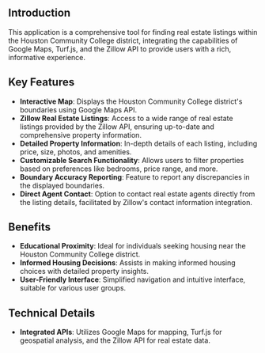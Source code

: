 
## Introduction
This application is a comprehensive tool for finding real estate listings within the Houston Community College district, integrating the capabilities of Google Maps, Turf.js, and the Zillow API to provide users with a rich, informative experience.

## Key Features
- **Interactive Map**: Displays the Houston Community College district's boundaries using Google Maps API.
- **Zillow Real Estate Listings**: Access to a wide range of real estate listings provided by the Zillow API, ensuring up-to-date and comprehensive property information.
- **Detailed Property Information**: In-depth details of each listing, including price, size, photos, and amenities.
- **Customizable Search Functionality**: Allows users to filter properties based on preferences like bedrooms, price range, and more.
- **Boundary Accuracy Reporting**: Feature to report any discrepancies in the displayed boundaries.
- **Direct Agent Contact**: Option to contact real estate agents directly from the listing details, facilitated by Zillow's contact information integration.

## Benefits
- **Educational Proximity**: Ideal for individuals seeking housing near the Houston Community College district.
- **Informed Housing Decisions**: Assists in making informed housing choices with detailed property insights.
- **User-Friendly Interface**: Simplified navigation and intuitive interface, suitable for various user groups.

## Technical Details
- **Integrated APIs**: Utilizes Google Maps for mapping, Turf.js for geospatial analysis, and the Zillow API for real estate data.

